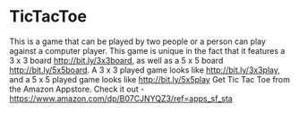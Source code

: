 # TicTacToe
This is a game that can be played by two people or a person can play against a computer player. This game is unique in the fact that it features a 3 x 3 board http://bit.ly/3x3board, as well as a 5 x 5 board http://bit.ly/5x5board. A 3 x 3 played game looks like http://bit.ly/3x3play, and a 5 x 5 played game looks like http://bit.ly/5x5play
Get Tic Tac Toe from the Amazon Appstore. Check it out - https://www.amazon.com/dp/B07CJNYQZ3/ref=apps_sf_sta

